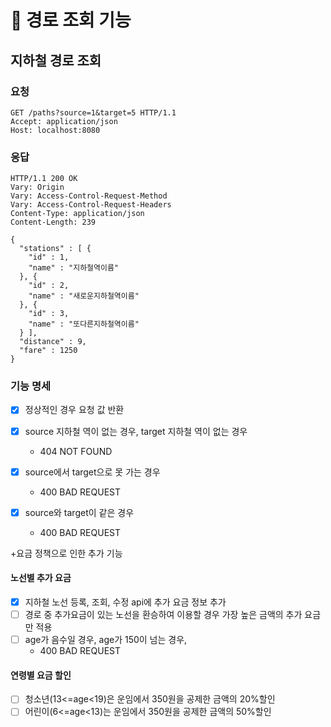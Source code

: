 # 🚀 경로 조회 기능

## 지하철 경로 조회

### 요청
```http
GET /paths?source=1&target=5 HTTP/1.1
Accept: application/json
Host: localhost:8080
```

### 응답
```http
HTTP/1.1 200 OK
Vary: Origin
Vary: Access-Control-Request-Method
Vary: Access-Control-Request-Headers
Content-Type: application/json
Content-Length: 239

{
  "stations" : [ {
    "id" : 1,
    "name" : "지하철역이름"
  }, {
    "id" : 2,
    "name" : "새로운지하철역이름"
  }, {
    "id" : 3,
    "name" : "또다른지하철역이름"
  } ],
  "distance" : 9,
  "fare" : 1250
}
```

### 기능 명세
* [x] 정상적인 경우 요청 값 반환 
  
* [x] source 지하철 역이 없는 경우, target 지하철 역이 없는 경우
    * 404 NOT FOUND
    
* [x] source에서 target으로 못 가는 경우
    * 400 BAD REQUEST
  
* [x] source와 target이 같은 경우 
  * 400 BAD REQUEST
  
+요금 정책으로 인한 추가 기능
#### 노선별 추가 요금
- [x] 지하철 노선 등록, 조회, 수정 api에 추가 요금 정보 추가
- [ ] 경로 중 추가요금이 있는 노선을 환승하여 이용할 경우 가장 높은 금액의 추가 요금만 적용
- [ ] age가 음수일 경우, age가 150이 넘는 경우, 
  * 400 BAD REQUEST
  
#### 연령별 요금 할인
- [ ] 청소년(13<=age<19)은 운임에서 350원을 공제한 금액의 20%할인 
- [ ] 어린이(6<=age<13)는 운임에서 350원을 공제한 금액의 50%할인
